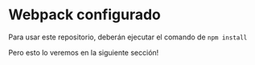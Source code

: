 # Webpack configurado

Para usar este repositorio, deberán ejecutar el comando de ```npm install```

Pero esto lo veremos en la siguiente sección!
